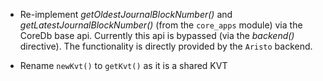 * Re-implement *getOldestJournalBlockNumber()* and
  *getLatestJournalBlockNumber()* (from the `core_apps` module) via the CoreDb
  base api. Currently this api is bypassed (via the *backend()* directive). The
  functionality is directly provided by the `Aristo` backend.

* Rename `newKvt()` to `getKvt()` as it is a shared KVT
